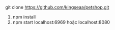 git clone https://github.com/kingseaa/petshop.git

1. npm install
2. npm start 
localhost:6969 hoặc localhost:8080